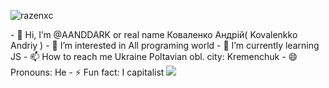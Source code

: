 <p align="left"> <img src="https://komarev.com/ghpvc/?username=razenxc&label=Profile%20views&color=0e75b6&style=flat" alt="razenxc" /> </p>
- 👋 Hi, I’m @AANDDARK or real name Коваленко Андрій( Kovalenkko Andriy )
- 👀 I’m interested in All programing world 
- 🌱 I’m currently learning JS
- 📫 How to reach me Ukraine Poltavian obl. city: Kremenchuk
- 😄 Pronouns: He
- ⚡ Fun fact: I capitalist 
<img src="https://github-readme-stats.vercel.app/api?username=AANDDARK&show_icons=true" />

<!---
AANDDARK/AANDDARK is a ✨ special ✨ repository because its `README.md` (this file) appears on your GitHub profile.
You can click the Preview link to take a look at your changes.
--->
